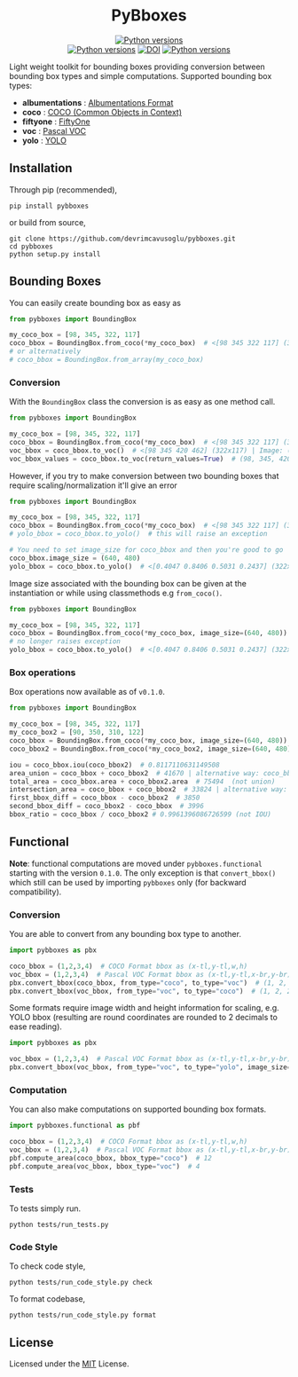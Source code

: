 <h1 align="center">PyBboxes</h1>
<p align="center">
<a href="https://pypi.org/project/pybboxes"><img src="https://img.shields.io/pypi/v/pybboxes" alt="Python versions"></a>
<br>
<a href="https://pypi.org/project/pybboxes"><img src="https://img.shields.io/pypi/pyversions/pybboxes" alt="Python versions"></a>
<a href="https://github.com/devrimcavusoglu/pybboxes/actions/workflows/ci.yml"><img src="https://img.shields.io/github/workflow/status/devrimcavusoglu/pybboxes/Tests" alt="DOI"></a>
<a href="https://github.com/devrimcavusoglu/pybboxes/blob/main/LICENSE"><img src="https://img.shields.io/github/license/devrimcavusoglu/pybboxes" alt="Python versions"></a>
</p>

Light weight toolkit for bounding boxes providing conversion between bounding box types and simple computations. Supported bounding box types:

- **albumentations** : [Albumentations Format](https://albumentations.ai/docs/getting_started/bounding_boxes_augmentation/#albumentations)
- **coco** : [COCO (Common Objects in Context)](http://cocodataset.org/)
- **fiftyone** : [FiftyOne](https://github.com/voxel51/fiftyone)
- **voc** : [Pascal VOC](http://host.robots.ox.ac.uk/pascal/VOC/)
- **yolo** : [YOLO](https://github.com/ultralytics/yolov5)

## Installation

Through pip (recommended),

    pip install pybboxes

or build from source,

    git clone https://github.com/devrimcavusoglu/pybboxes.git
    cd pybboxes
    python setup.py install

## Bounding Boxes

You can easily create bounding box as easy as

```python
from pybboxes import BoundingBox

my_coco_box = [98, 345, 322, 117]
coco_bbox = BoundingBox.from_coco(*my_coco_box)  # <[98 345 322 117] (322x117) | Image: (?x?)>
# or alternatively
# coco_bbox = BoundingBox.from_array(my_coco_box)
```

### Conversion

With the `BoundingBox` class the conversion is as easy as one method call.

```python
from pybboxes import BoundingBox

my_coco_box = [98, 345, 322, 117]
coco_bbox = BoundingBox.from_coco(*my_coco_box)  # <[98 345 322 117] (322x117) | Image: (?x?)>
voc_bbox = coco_bbox.to_voc()  # <[98 345 420 462] (322x117) | Image: (?x?)>
voc_bbox_values = coco_bbox.to_voc(return_values=True)  # (98, 345, 420, 462)
```

However, if you try to make conversion between two bounding boxes that require scaling/normalization it'll give an error

```python
from pybboxes import BoundingBox

my_coco_box = [98, 345, 322, 117]
coco_bbox = BoundingBox.from_coco(*my_coco_box)  # <[98 345 322 117] (322x117) | Image: (?x?)>
# yolo_bbox = coco_bbox.to_yolo()  # this will raise an exception

# You need to set image_size for coco_bbox and then you're good to go
coco_bbox.image_size = (640, 480)
yolo_bbox = coco_bbox.to_yolo()  # <[0.4047 0.8406 0.5031 0.2437] (322x117) | Image: (640x480)>
```

Image size associated with the bounding box can be given at the instantiation or while using classmethods e.g 
`from_coco()`.

```python
from pybboxes import BoundingBox

my_coco_box = [98, 345, 322, 117]
coco_bbox = BoundingBox.from_coco(*my_coco_box, image_size=(640, 480))  # <[98 345 322 117] (322x117) | Image: (640x480)>
# no longer raises exception
yolo_bbox = coco_bbox.to_yolo()  # <[0.4047 0.8406 0.5031 0.2437] (322x117) | Image: (640x480)> 
```

### Box operations

Box operations now available as of `v0.1.0`.

```python
from pybboxes import BoundingBox

my_coco_box = [98, 345, 322, 117]
my_coco_box2 = [90, 350, 310, 122]
coco_bbox = BoundingBox.from_coco(*my_coco_box, image_size=(640, 480))
coco_bbox2 = BoundingBox.from_coco(*my_coco_box2, image_size=(640, 480))

iou = coco_bbox.iou(coco_bbox2)  # 0.8117110631149508
area_union = coco_bbox + coco_bbox2  # 41670 | alternative way: coco_bbox.union(coco_bbox2)
total_area = coco_bbox.area + coco_bbox2.area  # 75494  (not union)
intersection_area = coco_bbox + coco_bbox2  # 33824 | alternative way: coco_bbox.intersection(coco_bbox2)
first_bbox_diff = coco_bbox - coco_bbox2  # 3850
second_bbox_diff = coco_bbox2 - coco_bbox  # 3996
bbox_ratio = coco_bbox / coco_bbox2 # 0.9961396086726599 (not IOU)
```

## Functional

**Note**: functional computations are moved under `pybboxes.functional` starting with the version `0.1.0`. The only 
exception is that  `convert_bbox()` which still can be used by importing `pybboxes` only (for backward compatibility).

### Conversion
You are able to convert from any bounding box type to another.

```python
import pybboxes as pbx

coco_bbox = (1,2,3,4)  # COCO Format bbox as (x-tl,y-tl,w,h)
voc_bbox = (1,2,3,4)  # Pascal VOC Format bbox as (x-tl,y-tl,x-br,y-br)
pbx.convert_bbox(coco_bbox, from_type="coco", to_type="voc")  # (1, 2, 4, 6)
pbx.convert_bbox(voc_bbox, from_type="voc", to_type="coco")  # (1, 2, 2, 2)
```

Some formats require image width and height information for scaling, e.g. YOLO bbox (resulting are round coordinates 
are rounded to 2 decimals to ease reading).

```python
import pybboxes as pbx

voc_bbox = (1,2,3,4)  # Pascal VOC Format bbox as (x-tl,y-tl,x-br,y-br)
pbx.convert_bbox(voc_bbox, from_type="voc", to_type="yolo", image_size=(28, 28))  # (0.07, 0.11, 0.07, 0.07)
```

### Computation
You can also make computations on supported bounding box formats.

```python
import pybboxes.functional as pbf

coco_bbox = (1,2,3,4)  # COCO Format bbox as (x-tl,y-tl,w,h)
voc_bbox = (1,2,3,4)  # Pascal VOC Format bbox as (x-tl,y-tl,x-br,y-br)
pbf.compute_area(coco_bbox, bbox_type="coco")  # 12
pbf.compute_area(voc_bbox, bbox_type="voc")  # 4
```

### Tests

To tests simply run.

    python tests/run_tests.py

### Code Style

To check code style,

    python tests/run_code_style.py check

To format codebase,

    python tests/run_code_style.py format

## License

Licensed under the [MIT](LICENSE) License.